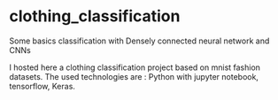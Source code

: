 # clothing_classification
Some basics classification with Densely connected neural network and CNNs

I hosted here a clothing classification project based on mnist fashion datasets.
The used technologies are : Python with jupyter notebook, tensorflow, Keras.
